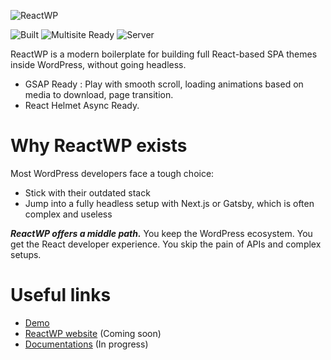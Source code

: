 ![ReactWP](https://reactwp.com/github-image/banner-black.jpg)

![Built](https://img.shields.io/badge/Built-Webpack-blue)
![Multisite Ready](https://img.shields.io/badge/Work%20With%20Multisite-Yes-brightgreen)
![Server](https://img.shields.io/badge/Server-PHP-orange)


ReactWP is a modern boilerplate for building full React-based SPA themes inside WordPress, without going headless.

- GSAP Ready : Play with smooth scroll, loading animations based on media to download, page transition.
- React Helmet Async Ready.


# Why ReactWP exists

Most WordPress developers face a tough choice:

- Stick with their outdated stack
- Jump into a fully headless setup with Next.js or Gatsby, which is often complex and useless

***ReactWP offers a middle path.*** You keep the WordPress ecosystem. You get the React developer experience. You skip the pain of APIs and complex setups.


# Useful links

- [Demo](https://github.com/studiochampgauche/studiochampgauche-network)
- [ReactWP website](https://reactwp.com) (Coming soon)
- [Documentations](https://reactwp.com/docs) (In progress)